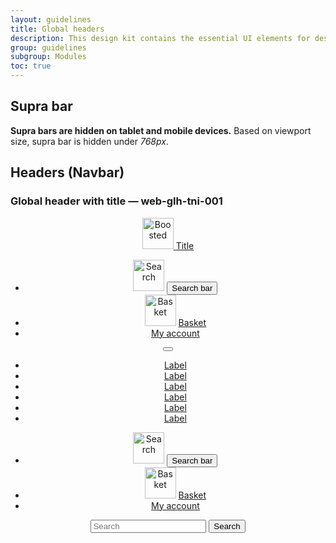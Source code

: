 ```yaml
---
layout: guidelines
title: Global headers
description: This design kit contains the essential UI elements for designing, prototyping and building Orange products and services on the web.
group: guidelines
subgroup: Modules
toc: true
---
```


<main>
  <div class="container">
    <h2 id="suprabar">Supra bar</h2>
    <p>
      <strong>Supra bars are hidden on tablet and mobile devices.</strong>
      Based on viewport size, supra bar is hidden under <var>768px</var>.
    </p>
  </div>
  <div class="container">
    <h2 id="navbar" class="mt-5">Headers (Navbar)</h2>
  </div>
  <div class="container">
    <h3 class="mt-5 h5">
      Global header with title — <a id="web-glh-tni-001" class="ui-kit-id">web-glh-tni-001</a>
    </h3>
  </div>
  <header>
    <nav class="navbar navbar-dark bg-dark navbar-expand-md" role="navigation">
      <div class="container-lg flex-sm-wrap flex-md-nowrap">
        <a class="navbar-brand" href="#">
          <img src="/docs/5.0/assets/brand/orange-logo.svg" width="50" height="50" role="img" alt="Boosted" loading="lazy">
          <span id="title" class="h2">Title</span>
        </a>
        <ul class="navbar-nav d-md-none flex-row ml-auto">
          <li class="nav-item">
            <img src="/docs/5.0/assets/img/boosted-search.svg" width="50" height="50" role="img" alt="Search" loading="lazy">
            <button type="button" class="nav-link btn btn-icon nav-icon svg-search collapsed" data-toggle="collapse" data-target="#search-6" aria-expanded="false" aria-controls="search-6">
            <span class="visually-hidden">Search bar</span>
            </button>
          </li>
          <li class="nav-item">
            <img src="/docs/5.0/assets/img/boosted-buy.svg" width="50" height="50" role="img" alt="Basket" loading="lazy">
            <a href="#" class="nav-link nav-icon svg-buy">
            <span class="visually-hidden">Basket</span>
            </a>
          </li>
          <li class="nav-item">
            <a href="#" class="nav-link nav-icon svg-avatar">
            <span class="visually-hidden">My account</span>
            </a>
          </li>
        </ul>
        <button class="navbar-toggler d-md-none collapsed" type="button" data-toggle="collapse" data-target="#collapsing-navbar6" aria-controls="collapsing-navbar6" aria-expanded="false" aria-label="Toggle navigation">
        <span aria-hidden="true" class="navbar-toggler-icon"></span>
        </button>
        <div class="navbar-collapse justify-content-between collapse" id="collapsing-navbar6">
          <ul class="navbar-nav">
            <li class="nav-item"><a class="nav-link active" href="#">Label</a></li>
            <li class="nav-item"><a class="nav-link" href="#">Label</a></li>
            <li class="nav-item"><a class="nav-link" href="#">Label</a></li>
            <li class="nav-item"><a class="nav-link" href="#">Label</a></li>
            <li class="nav-item"><a class="nav-link" href="#">Label</a></li>
            <li class="nav-item"><a class="nav-link" href="#">Label</a></li>
          </ul>
        </div>
        <ul class="navbar-nav d-none d-md-flex">
          <li class="nav-item">
            <img src="/docs/5.0/assets/img/boosted-search.svg" width="50" height="50" role="img" alt="Search" loading="lazy">
            <button type="button" class="nav-link btn btn-icon nav-icon svg-search collapsed" data-toggle="collapse" data-target="#search-6" aria-expanded="false" aria-controls="search-6">
            <span class="visually-hidden">Search bar</span>
            </button>
          </li>
          <li class="nav-item">
          <img src="/docs/5.0/assets/img/boosted-buy.svg" width="50" height="50" role="img" alt="Basket" loading="lazy">
            <a href="#" class="nav-link nav-icon svg-buy">
            <span class="visually-hidden">Basket</span>
            </a>
          </li>
          <li class="nav-item">
            <a href="#" class="nav-link nav-icon svg-avatar">
            <span class="visually-hidden">My account</span>
            </a>
          </li>
        </ul>
      </div>
    </nav>
    <div class="collapse bg-dark" id="search-6">
      <form class="container-lg d-flex py-3" role="search">
        <input type="search" class="form-control form-control-lg bg-dark" placeholder="Search" aria-label="Search">
        <button class="btn btn-inverse btn-secondary btn-lg" type="submit">Search</button>
      </form>
    </div>
  </header>
</main>
